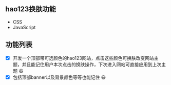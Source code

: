 ## hao123换肤功能

+ CSS
+ JavaScript

## 功能列表
- [x] 开发一个顶部带可选颜色的hao123网站，点击这些颜色可换肤改变网站主题，并且能记住用户本次点击的换肤操作，下次进入网站可直接应用到上次主题 :smiley:
- [x] 包括顶部banner以及背景颜色等等也能记住 :smiley:
